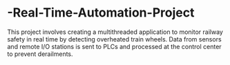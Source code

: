 # -Real-Time-Automation-Project
This project involves creating a multithreaded application to monitor railway safety in real time by detecting overheated train wheels. Data from sensors and remote I/O stations is sent to PLCs and processed at the control center to prevent derailments.
